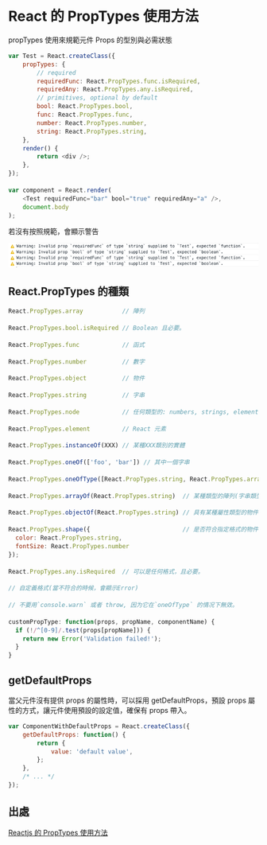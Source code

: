 # React 的 PropTypes 使用方法

propTypes 使用來規範元件 Props 的型別與必需狀態

```js
var Test = React.createClass({
	propTypes: {
		// required
		requiredFunc: React.PropTypes.func.isRequired,
		requiredAny: React.PropTypes.any.isRequired,
		// primitives, optional by default
		bool: React.PropTypes.bool,
		func: React.PropTypes.func,
		number: React.PropTypes.number,
		string: React.PropTypes.string,
	},
	render() {
		return <div />;
	},
});

var component = React.render(
	<Test requiredFunc="bar" bool="true" requiredAny="a" />,
	document.body
);
```

若沒有按照規範，會顯示警告

![image](https://github.com/akayhu/self-components/blob/master/src/reactFile/image/warningPropTypes.png?raw=true)

## React.PropTypes 的種類

```js
React.PropTypes.array           // 陣列

React.PropTypes.bool.isRequired // Boolean 且必要。

React.PropTypes.func            // 函式

React.PropTypes.number          // 數字

React.PropTypes.object          // 物件

React.PropTypes.string          // 字串

React.PropTypes.node            // 任何類型的: numbers, strings, elements 或者任何這種類型的陣列

React.PropTypes.element         // React 元素

React.PropTypes.instanceOf(XXX) // 某種XXX類別的實體

React.PropTypes.oneOf(['foo', 'bar']) // 其中一個字串

React.PropTypes.oneOfType([React.PropTypes.string, React.PropTypes.array]) // 其中一種格式類型

React.PropTypes.arrayOf(React.PropTypes.string)  // 某種類型的陣列(字串類型)

React.PropTypes.objectOf(React.PropTypes.string) // 具有某種屬性類型的物件(字串類型)

React.PropTypes.shape({                          // 是否符合指定格式的物件
  color: React.PropTypes.string,
  fontSize: React.PropTypes.number
});

React.PropTypes.any.isRequired  // 可以是任何格式，且必要。

// 自定義格式(當不符合的時候，會顯示Error)

// 不要用`console.warn` 或者 throw, 因为它在`oneOfType` 的情况下無效。

customPropType: function(props, propName, componentName) {
  if (!/^[0-9]/.test(props[propName])) {
    return new Error('Validation failed!');
  }
}
```

## getDefaultProps

當父元件沒有提供 props 的屬性時，可以採用 getDefaultProps，預設 props 屬性的方式，讓元件使用預設的設定值，確保有 props 帶入。

```js
var ComponentWithDefaultProps = React.createClass({
	getDefaultProps: function() {
		return {
			value: 'default value',
		};
	},
	/* ... */
});
```

## 出處

[Reactjs 的 PropTypes 使用方法](http://jamestw.logdown.com/posts/257890-257890-reactjs-prop)
